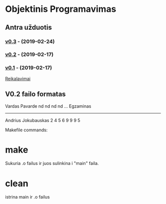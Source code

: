 # Objektinis Programavimas


## Antra užduotis



### [v0.3](https://github.com/Andriusjok/ObjekProg/releases/tag/v0.3) - (2019-02-24)
### [v0.2](https://github.com/Andriusjok/ObjekProg/releases/tag/V0.2E) - (2019-02-17)


### [v0.1](https://github.com/Andriusjok/ObjekProg/releases/tag/0.1FixedBugs) - (2019-02-17)


[Reikalavimai](https://github.com/objprog/paskaitos2019/wiki/2-oji-u%C5%BEduotis)



## V0.2 failo formatas

Vardas Pavarde nd nd nd nd ... Egzaminas


-----------------------------------------------------------


Andrius Jokubauskas 2 4 5 6 9 9 9 5


Makefile commands:
# make
Sukuria .o failus ir juos sulinkina i "main" faila.
# clean
istrina main ir .o failus
